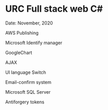 # URC Full stack web C#

Date:          November, 2020


AWS Publishing

Microsoft Identify manager

GoogleChart

AJAX

UI language Switch

Email-confirm system

Microsoft SQL Server

Antiforgery tokens
